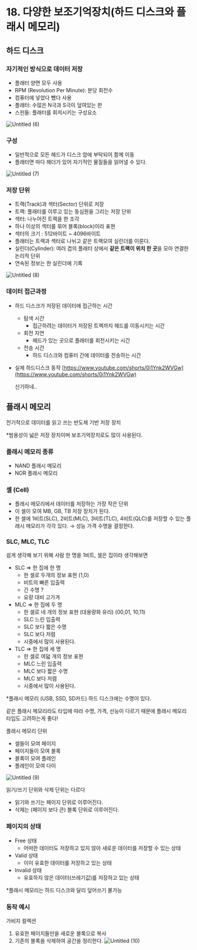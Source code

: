 # 18. ****다양한 보조기억장치(하드 디스크와 플래시 메모리)****

## 하드 디스크

### 자기적인 방식으로 데이터 저장

- 플래터 양면 모두 사용
- RPM (Revolution Per Minute): 분당 회전수
- 컴퓨터에 넣었다 뺐다 사용
- 플래터: 수많은 N극과 S극이 덮여있는 판
- 스핀들: 플래터를 회저시키는 구성요소

![Untitled (6)](https://user-images.githubusercontent.com/79884004/230232554-f57d3b8b-badd-4a3e-a874-fb56460d9e00.png)

### 구성

- 일반적으로 모든 헤드가 디스크 암에 부탁되어 함께 이동
- 플래터면 마다 헤더가 있어 자기적인 물질들을 읽어낼 수 있다.

![Untitled (7)](https://user-images.githubusercontent.com/79884004/230232560-c960a628-023d-46ec-b0f9-61c8d9a50e8d.png)

### 저장 단위

- 트랙(Track)과 섹터(Sector) 단위로 저장
- 트랙: 플래터를 이루고 있는 동심원을 그리는 저장 단위
- 섹터: 나누어진 트랙을 한 조각
- 하나 이상의 섹터를 묶어 블록(block)이라 표현
- 섹터의 크기 : 512바이트 ~ 4096바이트
- 플래터는 트랙과 섹터로 나뉘고 같은 트랙모여 실린더를 이룬다.
- 실린더(Cylinder): 여러 겹의 플래터 상에서 **같은 트랙이 위치 한 곳**을 모아 연결한 논리적 단위
- 연속된 정보는 한 실린더에 기록

![Untitled (8)](https://user-images.githubusercontent.com/79884004/230232563-7a49e3d6-6e91-459b-a270-83ce312f30e4.png)

### 데이터 접근과정

- 하드 디스크가 저장된 데이터에 접근하는 시간
    - 탐색 시간
        - 접근하려는 데이터가 저장된 트랙까지 헤드를 이동시키는 시간
    - 회전 지연
        - 헤드가 있는 곳으로 플래터를 회전시키는 시간
    - 전송 시간
        - 하드 디스크와 컴퓨터 간에 데이터를 전송하는 시간

- 실제 하드디스크 동작 
[https://www.youtube.com/shorts/0i1Ynk2WVGw](https://www.youtube.com/shorts/0i1Ynk2WVGw)
    
    신기하네..
    

## 플래시 메모리

전기적으로 데이터를 읽고 쓰는 반도체 기반 저장 장치

*범용성이 넓은 저장 장치이며 보조기억장치로도 많이 사용된다. 

### 플래시 메모리 종류

- NAND 플래시 메모리
- NOR 플래시 메모리

### 셀 (Cell)

- 플래시 메모리에서 데이터를 저장하는 가장 작은 단위
- 이 셀이 모여 MB, GB, TB 저장 장치가 된다.
- 한 셀에 1비트(SLC), 2비트(MLC), 3비트(TLC), 4비트(QLC)를 저장할 수 있는 플래시 메모리가 각각 있다. → 성능 가격 수명을 결정한다.

### SLC, MLC, TLC

쉽게 생각해 보기 위해 사람 한 명을 1비트, 셀은 집이라 생각해보면 

- SLC ⇒ 한 집에 한 명
    - 한 셀로 두개의 정보 표현 (1,0)
    - 비트의 빠른 입출력
    - 긴 수명 ?
    - 요량 대비 고가겨
- MLC ⇒ 한 집에 두 명
    - 한 셀로 네 개의 정보 표현 (대용량화 유리) (00,01, 10,11)
    - SLC  느린 입출력
    - SLC  보다 짧은 수명
    - SLC 보다 저렴
    - 시중에서 많이 사용된다.
- TLC ⇒ 한 집에 세 명
    - 한 셀로 여덟 개의 정보 표현
    - MLC 느린 입출력
    - MLC 보다 짧은 수명
    - MLC 보다 저렴
    - 시중에서 많이 사용된다.

*플래시 메모리 (USB, SSD, SD카드) 하드 디스크에는 수명이 있다. 

같은 플래시 메모리라도 타입에 따라 수명, 가격, 선능이 다르기 때문에 플래시 메모리 타입도 고려하는게 좋다!

플래시 메모리 단위

- 셀들이 모여 페이지
- 페이지들이 모여 블록
- 블록이 모여 플레인
- 플레인이 모여 다이

![Untitled (9)](https://user-images.githubusercontent.com/79884004/230232565-a8f30c58-b9af-4e40-9446-75d36abeff4d.png)

읽기/쓰기 단위와 삭제 단위는 다르다

- 읽기와 쓰기는 페이지 단위로 이루어진다.
- 삭제는 (페이지 보다 큰) 블록 단위로 이루어진다.

### 페이지의 상태

- Free 상태
    - 어떠한 데이터도 저장하고 있지 않아 새로운 데이터를 저장할 수 있는 상태
- Valid 상태
    - 이미 유효한 데이터를 저장하고 있는 상태
- Invalid 상태
    - 유효하지 않은 데이터(쓰레기값)를 저장하고 있는 상태

*플래시 메모리는 하드 디스크와 달리 덮어쓰기 불가능 

### 동작 예시

가비지 컬렉션 

1. 유효한 페이지들만을 새로운 블록으로 복사 
2. 기존의 블록을 삭제하여 공간을 정리한다.
![Untitled (10)](https://user-images.githubusercontent.com/79884004/230232568-f4658421-0de3-4c4e-83ff-7ad859278c2d.png)
